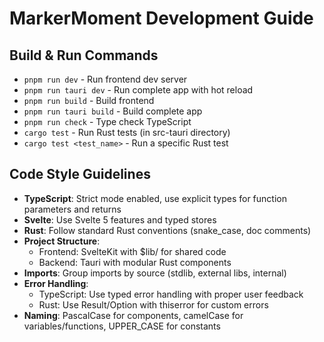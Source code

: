 # MarkerMoment Development Guide

## Build & Run Commands
- `pnpm run dev` - Run frontend dev server
- `pnpm run tauri dev` - Run complete app with hot reload
- `pnpm run build` - Build frontend
- `pnpm run tauri build` - Build complete app
- `pnpm run check` - Type check TypeScript
- `cargo test` - Run Rust tests (in src-tauri directory)
- `cargo test <test_name>` - Run a specific Rust test

## Code Style Guidelines
- **TypeScript**: Strict mode enabled, use explicit types for function parameters and returns
- **Svelte**: Use Svelte 5 features and typed stores
- **Rust**: Follow standard Rust conventions (snake_case, doc comments)
- **Project Structure**:
  - Frontend: SvelteKit with $lib/ for shared code
  - Backend: Tauri with modular Rust components
- **Imports**: Group imports by source (stdlib, external libs, internal)
- **Error Handling**: 
  - TypeScript: Use typed error handling with proper user feedback
  - Rust: Use Result/Option with thiserror for custom errors
- **Naming**: PascalCase for components, camelCase for variables/functions, UPPER_CASE for constants